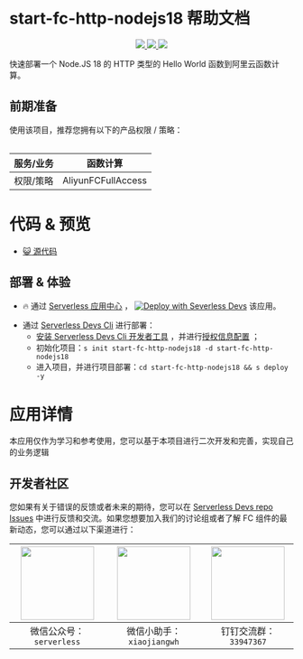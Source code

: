 # start-fc-http-nodejs18 帮助文档

<p align="center" class="flex justify-center">
    <a href="https://www.serverless-devs.com" class="ml-1">
    <img src="http://editor.devsapp.cn/icon?package=start-fc-http-nodejs18&type=packageType">
  </a>
  <a href="http://www.devsapp.cn/details.html?name=start-fc-http-nodejs18" class="ml-1">
    <img src="http://editor.devsapp.cn/icon?package=start-fc-http-nodejs18&type=packageVersion">
  </a>
  <a href="http://www.devsapp.cn/details.html?name=start-fc-http-nodejs18" class="ml-1">
    <img src="http://editor.devsapp.cn/icon?package=start-fc-http-nodejs18&type=packageDownload">
  </a>
</p>

<description>

快速部署一个 Node.JS 18 的 HTTP 类型的 Hello World 函数到阿里云函数计算。

</description>

<table>

## 前期准备

使用该项目，推荐您拥有以下的产品权限 / 策略：

| 服务/业务 | 函数计算 |
| --- |  --- |
| 权限/策略 | AliyunFCFullAccess |  

</table>

<codepre id="codepre">

# 代码 & 预览

- [:smiley_cat:  源代码](https://github.com/devsapp/start-fc/blob/main/http-function/fc-http-node.js18)

</codepre>

<deploy>

## 部署 & 体验

<appcenter>

- :fire:  通过 [Serverless 应用中心](https://fcnext.console.aliyun.com/applications/create?template=start-fc-http-nodejs18) ，
[![Deploy with Severless Devs](https://img.alicdn.com/imgextra/i1/O1CN01w5RFbX1v45s8TIXPz_!!6000000006118-55-tps-95-28.svg)](https://fcnext.console.aliyun.com/applications/create?template=start-fc-http-nodejs18)  该应用。

</appcenter>

- 通过 [Serverless Devs Cli](https://www.serverless-devs.com/serverless-devs/install) 进行部署：
  - [安装 Serverless Devs Cli 开发者工具](https://www.serverless-devs.com/serverless-devs/install) ，并进行[授权信息配置](https://www.serverless-devs.com/fc/config) ；
  - 初始化项目：`s init start-fc-http-nodejs18 -d start-fc-http-nodejs18`
  - 进入项目，并进行项目部署：`cd start-fc-http-nodejs18 && s deploy -y`

</deploy>

<appdetail id="flushContent">

# 应用详情

本应用仅作为学习和参考使用，您可以基于本项目进行二次开发和完善，实现自己的业务逻辑

</appdetail>

<devgroup>

## 开发者社区

您如果有关于错误的反馈或者未来的期待，您可以在 [Serverless Devs repo Issues](https://github.com/serverless-devs/serverless-devs/issues) 中进行反馈和交流。如果您想要加入我们的讨论组或者了解 FC 组件的最新动态，您可以通过以下渠道进行：

<p align="center">

| <img src="https://serverless-article-picture.oss-cn-hangzhou.aliyuncs.com/1635407298906_20211028074819117230.png" width="130px" > | <img src="https://serverless-article-picture.oss-cn-hangzhou.aliyuncs.com/1635407044136_20211028074404326599.png" width="130px" > | <img src="https://serverless-article-picture.oss-cn-hangzhou.aliyuncs.com/1635407252200_20211028074732517533.png" width="130px" > |
|--- | --- | --- |
| <center>微信公众号：`serverless`</center> | <center>微信小助手：`xiaojiangwh`</center> | <center>钉钉交流群：`33947367`</center> |

</p>

</devgroup>
